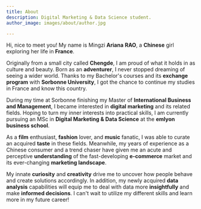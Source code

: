 ```yaml
---
title: About
description: Digital Marketing & Data Science student.
author_image: images/about/author.jpg

---
```

Hi, nice to meet you! My name is Mingzi **Ariana** **RAO**, a **Chinese** girl exploring her life in **France**.

Originally from a small city called **Chengde**, I am proud of what it holds in as culture and beauty. Born as an **adventurer**, I never stopped dreaming of seeing a wider world. Thanks to my Bachelor's courses and its **exchange program** with **Sorbonne University**, I got the chance to continue my studies in France and know this country.

During my time at Sorbonne finishing my Master of **International Business and Management**, I became interested in **digital marketing** and its related fields. Hoping to turn my inner interests into practical skills, I am currently pursuing an MSc in **Digital Marketing & Data Science** at the **emlyon business school**. 

As a **film** enthusiast, **fashion** lover, and **music** fanatic, I was able to curate an acquired **taste** in these fields. Meanwhile, my years of experience as a Chinese consumer and a trend chaser have given me an acute and perceptive **understanding** of the fast-developing **e-commerce** market and its ever-changing **marketing landscape**. 

My innate **curiosity** and **creativity** drive me to uncover how people behave and create solutions accordingly. In addition, my newly acquired **data analysis** capabilities will equip me to deal with data more **insightfully** and make **informed decisions**. I can't wait to utilize my different skills and learn more in my future career!